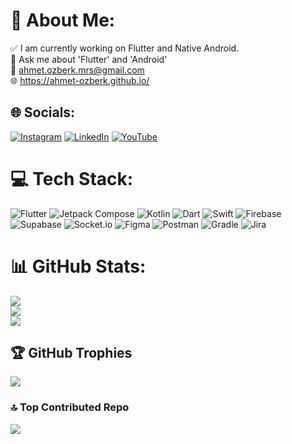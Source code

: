 # 💫 About Me:
✅ I am currently working on Flutter and Native Android.<br>💬 Ask me about 'Flutter' and 'Android'<br>📨 ahmet.ozberk.mrs@gmail.com<br>🌐 https://ahmet-ozberk.github.io/
<br>


## 🌐 Socials:
[![Instagram](https://img.shields.io/badge/Instagram-%23E4405F.svg?logo=Instagram&logoColor=white)](https://instagram.com/kahmet_ozberk) 
[![LinkedIn](https://img.shields.io/badge/LinkedIn-%230077B5.svg?logo=linkedin&logoColor=white)](https://linkedin.com/in/ahmet-ozberk-790371207) 
[![YouTube](https://img.shields.io/badge/YouTube-%23FF0000.svg?logo=YouTube&logoColor=white)](https://youtube.com/@kahmet) 

# 💻 Tech Stack:
![Flutter](https://img.shields.io/badge/Flutter-%2302569B.svg?style=for-the-badge&logo=Flutter&logoColor=white) 
![Jetpack Compose](https://img.shields.io/badge/Jetpack%20Compose-4285F4?logo=jetpackcompose&logoColor=fff&style=for-the-badge) 
![Kotlin](https://img.shields.io/badge/kotlin-%237F52FF.svg?style=for-the-badge&logo=kotlin&logoColor=white) 
![Dart](https://img.shields.io/badge/dart-%230175C2.svg?style=for-the-badge&logo=dart&logoColor=white) 
![Swift](https://img.shields.io/badge/swift-F54A2A?style=for-the-badge&logo=swift&logoColor=white) 
![Firebase](https://img.shields.io/badge/firebase-%23039BE5.svg?style=for-the-badge&logo=firebase) 
![Supabase](https://img.shields.io/badge/Supabase-3ECF8E?style=for-the-badge&logo=supabase&logoColor=white) 
![Socket.io](https://img.shields.io/badge/Socket.io-black?style=for-the-badge&logo=socket.io&badgeColor=010101) 
![Figma](https://img.shields.io/badge/figma-%23F24E1E.svg?style=for-the-badge&logo=figma&logoColor=white) 
![Postman](https://img.shields.io/badge/Postman-FF6C37?style=for-the-badge&logo=postman&logoColor=white) 
![Gradle](https://img.shields.io/badge/Gradle-02303A.svg?style=for-the-badge&logo=Gradle&logoColor=white) 
![Jira](https://img.shields.io/badge/jira-%230A0FFF.svg?style=for-the-badge&logo=jira&logoColor=white)


# 📊 GitHub Stats:
![](https://github-readme-stats.vercel.app/api?username=ahmet-ozberk&theme=onedark&hide_border=true&include_all_commits=true&count_private=true)<br/>
![](https://github-readme-streak-stats.herokuapp.com/?user=ahmet-ozberk&theme=onedark&hide_border=true)<br/>
![](https://github-readme-stats.vercel.app/api/top-langs/?username=ahmet-ozberk&theme=onedark&hide_border=true&include_all_commits=true&count_private=true&layout=compact)

## 🏆 GitHub Trophies
![](https://github-profile-trophy.vercel.app/?username=ahmet-ozberk&theme=monokai&no-frame=true&no-bg=false&margin-w=4)

### 🔝 Top Contributed Repo
![](https://github-contributor-stats.vercel.app/api?username=ahmet-ozberk&limit=5&theme=dracula&combine_all_yearly_contributions=true)

<!-- Proudly created with GPRM ( https://gprm.itsvg.in ) -->
